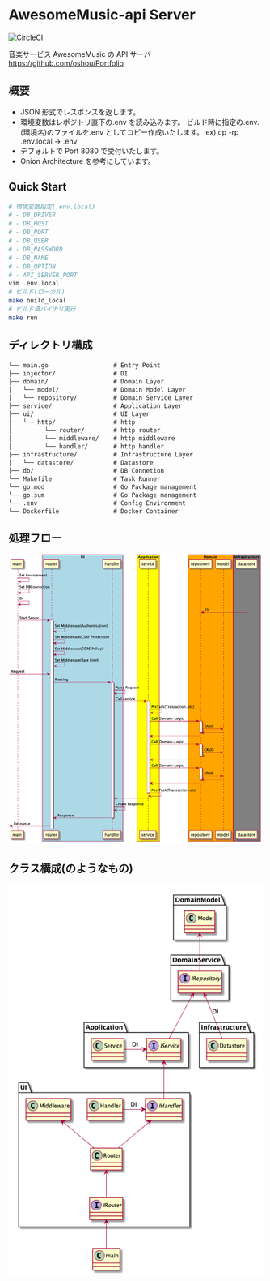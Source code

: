 # AwesomeMusic-api Server

[![CircleCI](https://circleci.com/gh/oshou/AwesomeMusic-api/tree/master.svg?style=shield)](https://circleci.com/gh/oshou/AwesomeMusic-api/tree/master)

音楽サービス AwesomeMusic の API サーバ<br>
https://github.com/oshou/Portfolio

## 概要

- JSON 形式でレスポンスを返します。
- 環境変数はレポジトリ直下の.env を読み込みます。
  ビルド時に指定の.env.(環境名)のファイルを.env としてコピー作成いたします。
  ex) cp -rp .env.local -> .env
- デフォルトで Port 8080 で受付いたします。
- Onion Architecture を参考にしています。

## Quick Start

```bash
# 環境変数指定(.env.local)
# - DB_DRIVER
# - DB_HOST
# - DB_PORT
# - DB_USER
# - DB_PASSWORD
# - DB_NAME
# - DB_OPTION
# - API_SERVER_PORT
vim .env.local
# ビルド(ローカル)
make build_local
# ビルド済バイナリ実行
make run
```

## ディレクトリ構成

```
└── main.go                  # Entry Point
├── injector/                # DI
├── domain/                  # Domain Layer
│   └── model/               # Domain Model Layer
│   └── repository/          # Domain Service Layer
├── service/                 # Application Layer
├── ui/                      # UI Layer
│   └── http/                # http
│         └── router/        # http router
│         └── middleware/    # http middleware
│         └── handler/       # http handler
├── infrastructure/          # Infrastructure Layer
│   └── datastore/           # Datastore
├── db/                      # DB Connetion
└── Makefile                 # Task Runner
└── go.mod                   # Go Package management
└── go.sum                   # Go Package management
└── .env                     # Config Environment
└── Dockerfile               # Docker Container
```

## 処理フロー

![sequence](https://github.com/oshou/AwesomeMusic-api/blob/img/out/docs/sequence/sequence.png)

## クラス構成(のようなもの)

![class](https://github.com/oshou/AwesomeMusic-api/blob/img/out/docs/class/class.png)

